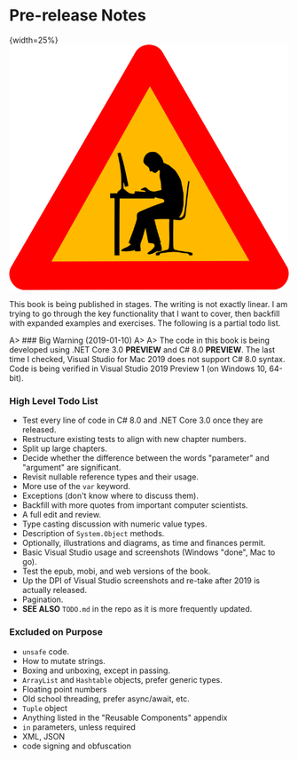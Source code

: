 # Pre-release Notes

{width=25%}
![](images/caution.png)

This book is being published in stages.  The writing is not exactly linear.  I am trying to go through the key functionality that I want to cover, then backfill with expanded examples and exercises.  The following is a partial todo list.

A> ### Big Warning \(2019-01-10\)
A>
A> The code in this book is being developed using .NET Core 3.0 __PREVIEW__ and C# 8.0 __PREVIEW__.  The last time I checked, Visual Studio for Mac 2019 does not support C# 8.0 syntax.  Code is being verified in Visual Studio 2019 Preview 1 \(on Windows 10, 64-bit\).

### High Level Todo List

* Test every line of code in C# 8.0 and .NET Core 3.0 once they are released.
* Restructure existing tests to align with new chapter numbers.
* Split up large chapters.
* Decide whether the difference between the words "parameter" and "argument" are significant.
* Revisit nullable reference types and their usage.
* More use of the `var` keyword.
* Exceptions \(don't know where to discuss them\).
* Backfill with more quotes from important computer scientists.
* A full edit and review.
* Type casting discussion with numeric value types.
* Description of `System.Object` methods.
* Optionally, illustrations and diagrams, as time and finances permit.
* Basic Visual Studio usage and screenshots \(Windows "done", Mac to go\).
* Test the epub, mobi, and web versions of the book.
* Up the DPI of Visual Studio screenshots and re-take after 2019 is actually released.
* Pagination.
* __SEE ALSO__ `TODO.md` in the repo as it is more frequently updated.

### Excluded on Purpose

* `unsafe` code.
* How to mutate strings.
* Boxing and unboxing, except in passing.
* `ArrayList` and `Hashtable` objects, prefer generic types.
* Floating point numbers
* Old school threading, prefer async/await, etc.
* `Tuple` object
* Anything listed in the "Reusable Components" appendix
* `in` parameters, unless required
* XML, JSON
* code signing and obfuscation
